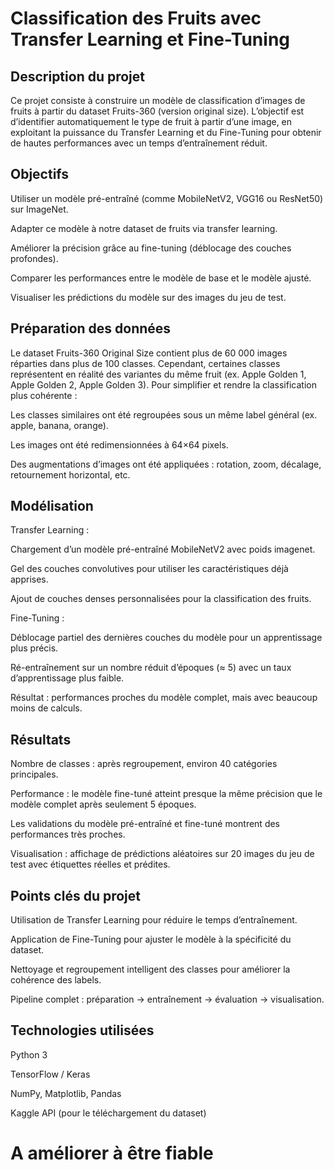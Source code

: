 # Classification des Fruits avec Transfer Learning et Fine-Tuning
## Description du projet

Ce projet consiste à construire un modèle de classification d’images de fruits à partir du dataset Fruits-360 (version original size).
L’objectif est d’identifier automatiquement le type de fruit à partir d’une image, en exploitant la puissance du Transfer Learning et du Fine-Tuning pour obtenir de hautes performances avec un temps d’entraînement réduit.

## Objectifs

Utiliser un modèle pré-entraîné (comme MobileNetV2, VGG16 ou ResNet50) sur ImageNet.

Adapter ce modèle à notre dataset de fruits via transfer learning.

Améliorer la précision grâce au fine-tuning (déblocage des couches profondes).

Comparer les performances entre le modèle de base et le modèle ajusté.

Visualiser les prédictions du modèle sur des images du jeu de test.

## Préparation des données

Le dataset Fruits-360 Original Size contient plus de 60 000 images réparties dans plus de 100 classes.
Cependant, certaines classes représentent en réalité des variantes du même fruit (ex. Apple Golden 1, Apple Golden 2, Apple Golden 3).
Pour simplifier et rendre la classification plus cohérente :

Les classes similaires ont été regroupées sous un même label général (ex. apple, banana, orange).

Les images ont été redimensionnées à 64×64 pixels.

Des augmentations d’images ont été appliquées : rotation, zoom, décalage, retournement horizontal, etc.

## Modélisation

Transfer Learning :

Chargement d’un modèle pré-entraîné MobileNetV2 avec poids imagenet.

Gel des couches convolutives pour utiliser les caractéristiques déjà apprises.

Ajout de couches denses personnalisées pour la classification des fruits.

Fine-Tuning :

Déblocage partiel des dernières couches du modèle pour un apprentissage plus précis.

Ré-entraînement sur un nombre réduit d’époques (≈ 5) avec un taux d’apprentissage plus faible.

Résultat : performances proches du modèle complet, mais avec beaucoup moins de calculs.

## Résultats

Nombre de classes : après regroupement, environ 40 catégories principales.

Performance : le modèle fine-tuné atteint presque la même précision que le modèle complet après seulement 5 époques.

Les validations du modèle pré-entraîné et fine-tuné montrent des performances très proches.

Visualisation : affichage de prédictions aléatoires sur 20 images du jeu de test avec étiquettes réelles et prédites.

## Points clés du projet

Utilisation de Transfer Learning pour réduire le temps d’entraînement.

Application de Fine-Tuning pour ajuster le modèle à la spécificité du dataset.

Nettoyage et regroupement intelligent des classes pour améliorer la cohérence des labels.

Pipeline complet : préparation → entraînement → évaluation → visualisation.

## Technologies utilisées

Python 3

TensorFlow / Keras

NumPy, Matplotlib, Pandas

Kaggle API (pour le téléchargement du dataset)
# A améliorer à être fiable
